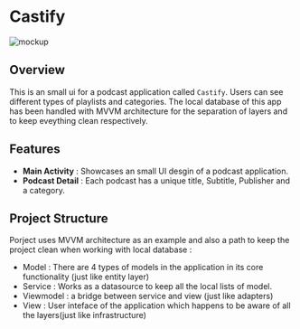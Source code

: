 # Castify

![mockup](assets/mockup.png)

## Overview 
This is an small ui for a podcast application called `Castify`. Users can see different types of playlists and categories. The local database of this app has been handled with MVVM architecture for the separation of layers and to keep eveything clean respectively. 

## Features 
 - **Main Activity** : Showcases an small UI desgin of a podcast application.
 - **Podcast Detail** : Each podcast has a unique title, Subtitle, Publisher and a category.

## Project Structure 
Porject uses MVVM architecture as an example and also a path to keep the project clean when working with local database : 
 - Model : There are 4 types of models in the application in its core functionality (just like entity layer)
 - Service : Works as a datasource to keep all the local lists of model.
 - Viewmodel : a bridge between service and view (just like adapters)
 - View : User inteface of the application which happens to be aware of all the layers(just like infrastructure)

